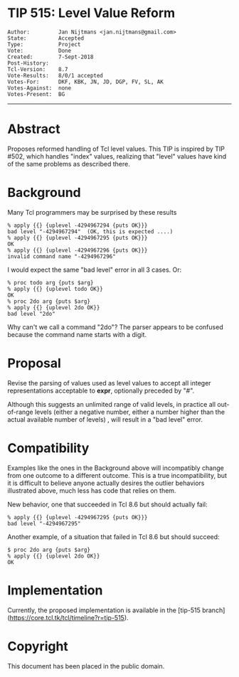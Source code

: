 # TIP 515: Level Value Reform
	Author:         Jan Nijtmans <jan.nijtmans@gmail.com>
	State:          Accepted
	Type:           Project
	Vote:           Done
	Created:        7-Sept-2018
	Post-History:   
	Tcl-Version:	8.7
	Vote-Results:   8/0/1 accepted
	Votes-For:      DKF, KBK, JN, JD, DGP, FV, SL, AK
	Votes-Against:  none
	Votes-Present:  BG
-----

# Abstract

Proposes reformed handling of Tcl level values. This TIP is inspired by TIP #502, which handles "index" values, realizing that "level" values have
kind of the same problems as described there.

# Background

Many Tcl programmers may be surprised by these results

	% apply {{} {uplevel -4294967294 {puts OK}}}
	bad level "-4294967294"  (OK, this is expected ....)
	% apply {{} {uplevel -4294967295 {puts OK}}}
	OK
	% apply {{} {uplevel -4294967296 {puts OK}}}
	invalid command name "-4294967296"

I would expect the same "bad level" error in all 3 cases.
Or:

	% proc todo arg {puts $arg}
	% apply {{} {uplevel todo OK}}
	OK
	% proc 2do arg {puts $arg}
	% apply {{} {uplevel 2do OK}}
	bad level "2do"

Why can't we call a command "2do"? The parser appears to be confused because the command name starts with a digit.

# Proposal

Revise the parsing of values used as level values to accept all
integer representations acceptable to **expr**, optionally
preceded by "#".

Although this suggests an unlimited range of valid levels,
in practice all out-of-range levels (either a negative number,
either a number higher than the actual available number of levels) ,
will result in a "bad level" error.

# Compatibility

Examples like the ones in the Background above will incompatibly
change from one outcome to a different outcome.
This is a true incompatibility, but it is difficult to believe anyone
actually desires the outlier behaviors illustrated above, much less has
code that relies on them.

New behavior, one that succeeded in Tcl 8.6 but should actually fail:

	% apply {{} {uplevel -4294967295 {puts OK}}}
	bad level "-4294967295"

Another example, of a situation that failed in Tcl 8.6 but should succeed:

    $ proc 2do arg {puts $arg}
	% apply {{} {uplevel 2do OK}}
	OK

# Implementation

Currently, the proposed implementation is available in the [tip-515 branch]
(https://core.tcl.tk/tcl/timeline?r=tip-515).

# Copyright

This document has been placed in the public domain.
